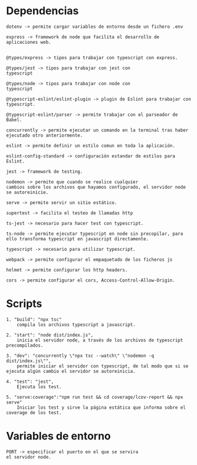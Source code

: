 # Dependencias
    dotenv -> permite cargar variables de entorno desde un fichero .env

    express -> framework de node que facilita el desarrollo de aplicaciones web.


    @types/express -> tipos para trabajar con typescript con express.

    @types/jest -> tipos para trabajar con jest con 
    typescript

    @types/node -> tipos para trabajar con node con 
    typescript

    @typescript-eslint/eslint-plugin -> plugin de Eslint para trabajar con typescript.

    @typescript-eslint/parser -> permite trabajar con el parseador de Babel.

    concurrently -> permite ejecutar un comando en la terminal tras haber ejecutado otro anteriormente.

    eslint -> permite definir un estilo comun en toda la aplicación.

    eslint-config-standard -> configuración estandar de estilos para Eslint.

    jest -> framework de testing.

    nodemon -> permite que cuando se realice cualquier
    cambios sobre los archivos que hayamos configurado, el servidor node se autoreinicie.

    serve -> permite servir un sitio estático.
    
    supertest -> facilita el testeo de llamadas http

    ts-jest -> necesario para hacer test con typescript.

    ts-node -> permite ejecutar typescript en node sin precopilar, para ello transforma typescript en javascript directamente.

    typescript -> necesario para utilizar typescript.

    webpack -> permite configurar el empaquetado de los ficheros js

    helmet -> permite configurar los http headers.

    cors -> permite configurar el cors, Access-Control-Allow-Origin.
  
# Scripts

    1. "build": "npx tsc"
        compila los archivos typescript a javascript.

    2. "start": "node dist/index.js",
        inicia el servidor node, a través de los archivos de typescript precompilados.

    3. "dev": "concurrently \"npx tsc --watch\" \"nodemon -q dist/index.js\"",
        permite iniciar el servidor con typescript, de tal modo que si se ejecuta algún cambio el servidor se autoreinicia. 

    4. "test": "jest",
        Ejecuta los test.

    5. "serve:coverage":"npm run test && cd coverage/lcov-report && npx serve"
        Iniciar los test y sirve la página estática que informa sobre el coverage de los test.

# Variables de entorno

    PORT -> especificar el puerto en el que se servira
    el servidor node.